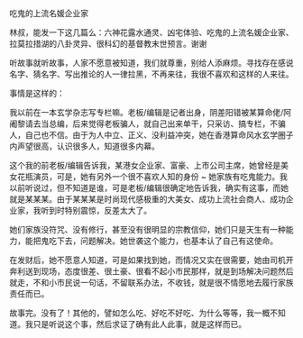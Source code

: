 吃鬼的上流名媛企业家

林叔，能发一下这几篇么：六神花露水通灵、凶宅体验、吃鬼的上流名媛企业家、拉莫拉措湖的八卦灵异、很科幻的基督教末世预言。谢谢 

听故事就听故事，人家不愿意被知道，我们就尊重，别给人添麻烦。寻找存在感说名字、猜名字、写出推论的人一律拉黑，不再来往，我很不喜欢和这样的人来往。

事情是这样的：

我以前在一本玄学杂志写专栏嘛。老板/编辑是记者出身，阴差阳错被某算命佬/阿阇黎请去当总编，后来觉得老板骗人，就自己出来单干，只采访、搞专栏，不骗人，自己也不信。由于为人中立、正义、没利益冲突，她在香港算命风水玄学圈子内声望很高，认识很多人，知道很多内幕。

这个我的前老板/编辑告诉我，某港女企业家、富豪、上市公司主席，她曾经是美女花瓶演员，可是，她有另外一个很不喜欢人知的身份 ~ 她家族有吃鬼能力。我以前听说过，但不知道是谁，可是老板/编辑很确定地告诉我，确实有这事，而她就是某某某。由于某某某是时尚现代感极重的大美女、成功上流社会商人、成功企业家，我听到时特别震惊，反差太大了。

她们家族没符咒、没有修行，甚至没有很明显的宗教信仰，她们只是天生有一种能力，能把鬼吃下去，问题解决。她世袭这个能力，也基本认了自己有这使命。

在发财后，她不愿意人知道，可是如果找到她，而情况又实在很需要，她由司机开奔利送到现场，态度很差、很土豪、很看不起小市民那样，就是到场解决问题然后就走，不和小市民说一句话，不留联系办法，不收钱，就是很不情愿地去履行家族责任而已。 

故事完。没有了！其他的，譬如怎么吃、好吃不好吃、为什么等等，我一概不知道。我只是听说这个事，然后求证了确有此人此事，就是这样而已。
